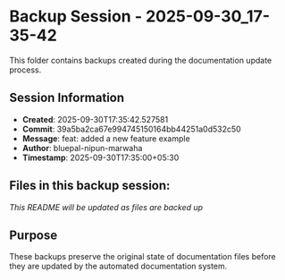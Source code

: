 # Backup Session - 2025-09-30_17-35-42

This folder contains backups created during the documentation update process.

## Session Information
- **Created**: 2025-09-30T17:35:42.527581
- **Commit**: 39a5ba2ca67e994745150164bb44251a0d532c50
- **Message**: feat: added a new feature example
- **Author**: bluepal-nipun-marwaha
- **Timestamp**: 2025-09-30T17:35:00+05:30

## Files in this backup session:
*This README will be updated as files are backed up*

## Purpose
These backups preserve the original state of documentation files before they are updated by the automated documentation system.
